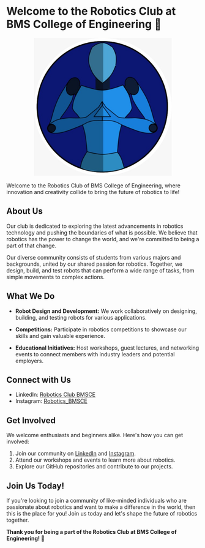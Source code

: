 # Welcome to the Robotics Club at BMS College of Engineering 🤖

<p align="center">
  <img src="logo.jpeg" alt="Robotics Club Image" width="360px">
</p>

Welcome to the Robotics Club of BMS College of Engineering, where innovation and creativity collide to bring the future of robotics to life!

## About Us

Our club is dedicated to exploring the latest advancements in robotics technology and pushing the boundaries of what is possible. We believe that robotics has the power to change the world, and we're committed to being a part of that change.

Our diverse community consists of students from various majors and backgrounds, united by our shared passion for robotics. Together, we design, build, and test robots that can perform a wide range of tasks, from simple movements to complex actions.

## What We Do

- **Robot Design and Development:** We work collaboratively on designing, building, and testing robots for various applications.
  
- **Competitions:** Participate in robotics competitions to showcase our skills and gain valuable experience.

- **Educational Initiatives:** Host workshops, guest lectures, and networking events to connect members with industry leaders and potential employers.

## Connect with Us

- LinkedIn: [Robotics Club BMSCE](https://www.linkedin.com/company/robotics-club-bmsce/)
- Instagram: [Robotics_BMSCE](https://www.instagram.com/robotics_bmsce/?hl=en)

## Get Involved

We welcome enthusiasts and beginners alike. Here's how you can get involved:

1. Join our community on [LinkedIn](https://www.linkedin.com/company/robotics-club-bmsce/) and [Instagram](https://www.instagram.com/robotics_bmsce/?hl=en).
2. Attend our workshops and events to learn more about robotics.
3. Explore our GitHub repositories and contribute to our projects.

## Join Us Today!

If you're looking to join a community of like-minded individuals who are passionate about robotics and want to make a difference in the world, then this is the place for you! Join us today and let's shape the future of robotics together.

**Thank you for being a part of the Robotics Club at BMS College of Engineering! 🚀**
